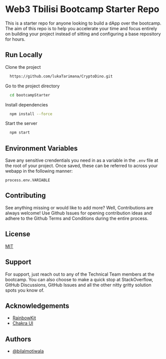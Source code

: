 
# Web3 Tbilisi Bootcamp Starter Repo

This is a starter repo for anyone looking to build a dApp over the bootcamp. The aim of this repo is to help you accelerate your time and focus entirely on building your project instead of sitting and configuring a base repository for hours.
## Run Locally

Clone the project

```bash
  https://github.com/lukaTarimana/CryptoDino.git
```

Go to the project directory

```bash
  cd bootcampStarter
```

Install dependencies

```bash
  npm install --force
```

Start the server

```bash
  npm start
```


## Environment Variables

Save any sensitive crendentials you need in as a variable in the `.env` file at the root of your project. Once saved, these can be referred to across your webapp in the following manner:

`process.env.VARIABLE`


## Contributing

See anything missing or would like to add more? Well, Contributions are always welcome! Use Github Issues for opening contribution ideas and adhere to the Github Terms and Conditions during the entire process.


## License

[MIT](https://choosealicense.com/licenses/mit/)


## Support

For support, just reach out to any of the Technical Team members at the bootcamp. You can also choose to make a quick stop at StackOverflow, GitHub Discussions, GitHub Issues and all the other nitty gritty solution spots you know of.


## Acknowledgements

 - [RainbowKit](https://www.rainbowkit.com/)
 - [Chakra UI](https://chakra-ui.com/)
 
 
## Authors

- [@bilalmotiwala](https://www.github.com/bilalmotiwala)


